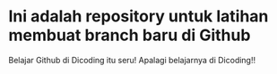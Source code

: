 # Ini adalah repository untuk latihan membuat branch baru di Github
Belajar Github di Dicoding itu seru!
Apalagi belajarnya di Dicoding!!
